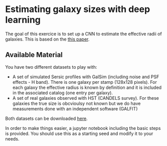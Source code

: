 # Estimating galaxy sizes with deep learning

The goal of this exercice is to set up a CNN to estimate the effective radii of galaxies. This is based on the [this paper](http://adsabs.harvard.edu/abs/2018MNRAS.475..894T). 

## Available Material

You have two different datasets to play with:
- A set of simulated Sersic profiles with GalSim (including noise and PSF effects - H band). There is one galaxy per stamp (128x128 pixels). For each galaxy the effective radius is known by definition and it is included in the associated catalog (one entry per galaxy).
- A set of real galaxies observed with HST (CANDELS survey). For these galaxies the true size is obcvioulsy not known but we do have measurements done with an independent software (GALFIT) 

Both datasets can be downloaded [here](https://wetransfer.com/downloads/ff968cee9fb2561a75272cf3bb9a412020180826210439/94abb1d971b792f31e482a2a302a0e2320180826210439/ccb794?utm_campaign=WT_email_tracking&utm_content=general&utm_medium=download_button&utm_source=notify_recipient_email).

In order to make things easier, a jupyter notebook including the basic steps is provided. You should use this as a starting seed and modify it to your needs.
